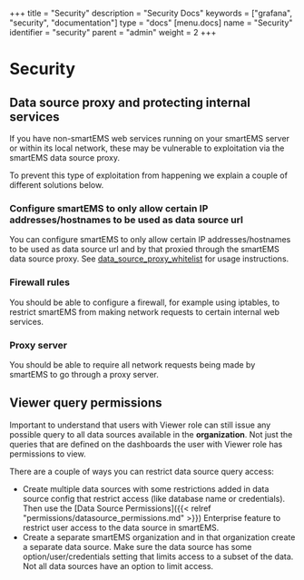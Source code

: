 +++
title = "Security"
description = "Security Docs"
keywords = ["grafana", "security", "documentation"]
type = "docs"
[menu.docs]
name = "Security"
identifier = "security"
parent = "admin"
weight = 2
+++

# Security

## Data source proxy and protecting internal services

If you have non-smartEMS web services running on your smartEMS server or within its local network, these may be vulnerable to exploitation via the smartEMS data source proxy.

To prevent this type of exploitation from happening we explain a couple of different solutions  below.

### Configure smartEMS to only allow certain IP addresses/hostnames to be used as data source url

You can configure smartEMS to only allow certain IP addresses/hostnames to be used as data source url and by that proxied through the smartEMS data source proxy. See [data_source_proxy_whitelist](/installation/configuration/#data-source-proxy-whitelist) for usage instructions.

### Firewall rules

You should be able to configure a firewall, for example using iptables, to restrict smartEMS from making network requests to certain internal web services.

### Proxy server

You should be able to require all network requests being made by smartEMS to go through a proxy server.

## Viewer query permissions

Important to understand that users with Viewer role can still issue any possible query to all data sources available in the **organization**. Not just the queries that are defined on the dashboards the user with Viewer role has permissions to view.

There are a couple of ways you can restrict data source query access:

- Create multiple data sources with some restrictions added in data source config that restrict access (like database name or credentials). Then use the [Data Source Permissions]({{< relref "permissions/datasource_permissions.md" >}}) Enterprise feature to restrict user access to the data source in smartEMS.
- Create a separate smartEMS organization and in that organization create a separate data source. Make sure the data source has some option/user/credentials setting that limits access to a subset of the data. Not all data sources have an option to limit access.
